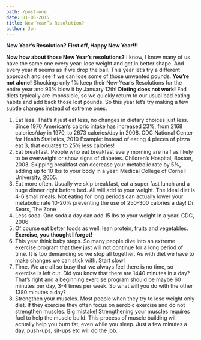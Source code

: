 ```yaml
---
path: /post-one
date: 01-06-2015
title: New Year’s Resolution?
author: Jon
---
```


**New Year’s Resolution?**
**First off, Happy New Year!!!**

**Now how about those New Year’s resolutions?**
I know, I know many of us have the same one every year: lose weight and get in better shape. And every year it seems as if we drop the ball. This year let’s try a different approach and see if we can lose some of those unwanted pounds.
**You’re not alone!**
Shocking: only 1% keep their New Year’s Resolutions for the entire year and 93% blow it by January 12th!
**Dieting does not work!**
Fad diets typically are impossible, so we quickly return to our usual bad eating habits and add back those lost pounds. So this year let’s try making a few subtle changes instead of extreme ones.

1. Eat less. That’s it just eat less, no changes in dietary choices just less. Since 1970 American’s caloric intake has increased 23%, from 2168 calories/day in 1970, to 2673 calories/day in 2008.
   CDC National Center for Health Statistics, 2010
   Example: instead of eating 4 pieces of pizza eat 3, that equates to 25% less calories!
2. Eat breakfast. People who eat breakfast every morning are half as likely to be overweight or show signs of diabetes. Children’s Hospital, Boston, 2003.
   Skipping breakfast can decrease your metabolic rate by 5%, adding up to 10 lbs to your body in a year.
   Medical College of Cornell University, 2005.
3. Eat more often. Usually we skip breakfast, eat a super fast lunch and a huge dinner right before bed.
   All will add to your weight. The ideal diet is 4-6 small meals. Not eating for long periods can actually lower your metabolic rate 10-20% preventing the use of 250-300 calories a day! Dr. Sears, The Zone
4. Less soda. One soda a day can add 15 lbs to your weight in a year. CDC, 2006
5. Of course eat better foods as well: lean protein, fruits and vegetables.
   **Exercise, you thought I forgot!**
6. This year think baby steps. So many people dive into an extreme exercise program that they just will not continue for a long period of time. It is too demanding so we stop all together.
   As with diet we have to make changes we can stick with. Start slow!
7. Time. We are all so busy that we always feel there is no time, so exercise is left out. Did you know that there are 1440 minutes in a day? That’s right and a beginning exercise program should be maybe
   60 minutes per day, 3-4 times per week. So what will you do with the other 1380 minutes a day?
8. Strengthen your muscles. Most people when they try to lose weight only diet. If they exercise they often focus on aerobic exercise and do not strengthen muscles. Big mistake! Strengthening your muscles requires fuel to help the muscle build. This process of muscle building will actually help you burn fat, even while you sleep. Just a few minutes a day, push-ups, sit-ups etc will do the job.
